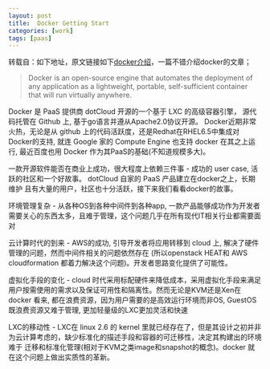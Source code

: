```yaml
---
layout: post
title:  Docker Getting Start
categories: [work]
tags: [paas]
---
```

转载自：如下地址，原文链接如下[docker介绍](http://tiewei.github.io/cloud/Docker-Getting-Start/)，一篇不错介绍docker的文章；


> Docker is an open-source engine that automates the deployment of any application as a lightweight, portable, self-sufficient container that will run virtually anywhere.

Docker 是 PaaS 提供商 dotCloud 开源的一个基于 LXC 的高级容器引擎， 源代码托管在 Github 上, 基于go语言并遵从Apache2.0协议开源。 Docker近期非常火热，无论是从 github 上的代码活跃度，还是Redhat在RHEL6.5中集成对Docker的支持, 就连 Google 家的 Compute Engine 也支持 docker 在其之上运行, 最近百度也用 Docker 作为其PaaS的基础(不知道规模多大)。

一款开源软件能否在商业上成功，很大程度上依赖三件事 - 成功的 user case, 活跃的社区和一个好故事。 dotCloud 自家的 PaaS 产品建立在docker之上，长期维护 且有大量的用户，社区也十分活跃，接下来我们看看docker的故事。

环境管理复杂 - 从各种OS到各种中间件到各种app, 一款产品能够成功作为开发者需要关心的东西太多，且难于管理，这个问题几乎在所有现代IT相关行业都需要面对

云计算时代的到来 - AWS的成功, 引导开发者将应用转移到 cloud 上, 解决了硬件管理的问题，然而中间件相关的问题依然存在 (所以openstack HEAT和 AWS cloudformation 都着力解决这个问题)。开发者思路变化提供了可能性。

虚拟化手段的变化 - cloud 时代采用标配硬件来降低成本，采用虚拟化手段来满足用户按需使用的需求以及保证可用性和隔离性。然而无论是KVM还是Xen在 docker 看来, 都在浪费资源，因为用户需要的是高效运行环境而非OS, GuestOS既浪费资源又难于管理, 更加轻量级的LXC更加灵活和快速

LXC的移动性 - LXC在 linux 2.6 的 kernel 里就已经存在了，但是其设计之初并非为云计算考虑的，缺少标准化的描述手段和容器的可迁移性，决定其构建出的环境难于 迁移和标准化管理(相对于KVM之类image和snapshot的概念)。docker 就在这个问题上做出实质性的革新。